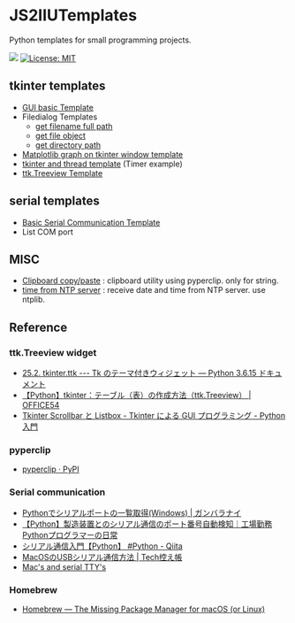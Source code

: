 # JS2IIUTemplates
Python templates for small programming projects.

<!--
[![linting: pylint](https://img.shields.io/badge/linting-pylint-yellowgreen)](https://github.com/pylint-dev/pylint)
[![Pylint](https://github.com/JS2IIU-MH/JS2IIUTemplates/actions/workflows/pylint.yml/badge.svg)](https://github.com/JS2IIU-MH/JS2IIUTemplates/actions/workflows/pylint.yml)
-->

![](https://byob.yarr.is/JS2IIU-MH/JS2IIUTemplates/passing_lints)
[![License: MIT](https://img.shields.io/badge/License-MIT-brightgreen.svg)](LICENSE)

## tkinter templates

- [GUI basic Template](tkinter/gui_template_basic.py)
- Filedialog Templates
    - [get filename full path](tkinter/filedialog_fullpath.py)
    - [get file object](tkinter/filedialog_fileobj.py)
    - [get directory path](tkinter/filedialog_folderpath.py)
- [Matplotlib graph on tkinter window template](tkinter/tkinter_matplotlib_template.py)
- [tkinter and thread template](tkinter/thread_timer_template.py) (Timer example)
- [ttk.Treeview Template](tkinter/tkinter_treeview_template.py)

## serial templates

- [Basic Serial Communication Template](serial/serial_basic_template.py)
- List COM port

## MISC

- [Clipboard copy/paste](misc/clipboard_template.py) : clipboard utility using pyperclip. only for string.
- [time from NTP server](misc/ntp_template.py) : receive date and time from NTP server. use ntplib.

## Reference
### ttk.Treeview widget
- [25.2. tkinter.ttk --- Tk のテーマ付きウィジェット — Python 3.6.15 ドキュメント](https://docs.python.org/ja/3.6/library/tkinter.ttk.html#treeview)
- [【Python】tkinter：テーブル（表）の作成方法（ttk.Treeview） | OFFICE54](https://office54.net/python/tkinter/ttk-treeview-table)
- [Tkinter Scrollbar と Listbox - Tkinter による GUI プログラミング - Python 入門](https://python.keicode.com/advanced/tkinter-widget-scrollbar.php)
### pyperclip
- [pyperclip · PyPI](https://pypi.org/project/pyperclip/)
### Serial communication
- [Pythonでシリアルポートの一覧取得(Windows) | ガンバラナイ](https://ganbaranai.tech/tech-blog/python-pySerial-listPorts/)
- [【Python】製造装置とのシリアル通信のポート番号自動検知｜工場勤務Pythonプログラマーの日常](https://plantprogramer.com/auto_seiralport_num/)
- [シリアル通信入門【Python】 #Python - Qiita](https://qiita.com/umi_mori/items/757834e0ef75f38cea19)
- [MacOSのUSBシリアル通信方法 | Tech控え帳](https://www.chihayafuru.jp/tech/index.php/archives/3689)
- [Mac's and serial TTY's](https://pbxbook.com/other/mac-tty.html)
### Homebrew
- [Homebrew — The Missing Package Manager for macOS (or Linux)](https://brew.sh/)

